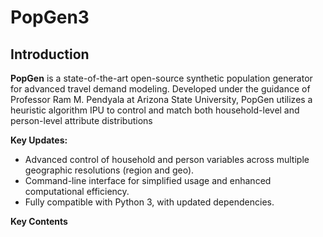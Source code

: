 # PopGen3

## Introduction
**PopGen** is a state-of-the-art open-source synthetic population generator for advanced travel demand modeling. Developed under the guidance of Professor Ram M. Pendyala at Arizona State University, PopGen utilizes a heuristic algorithm IPU to control and match both household-level and person-level attribute distributions

**Key Updates:**

- Advanced control of household and person variables across multiple geographic resolutions (region and geo).
- Command-line interface for simplified usage and enhanced computational efficiency.
- Fully compatible with Python 3, with updated dependencies.


**Key Contents**

